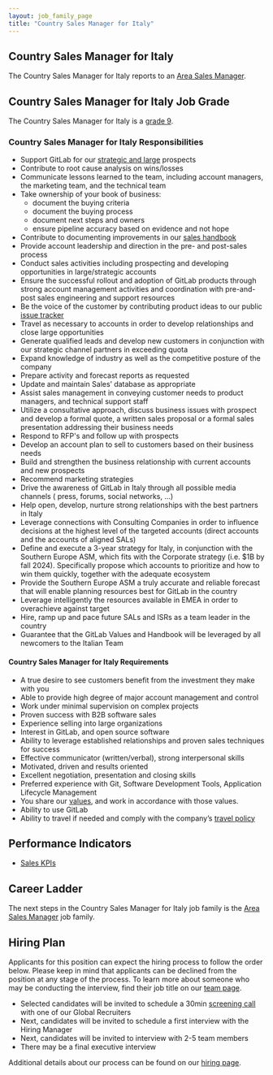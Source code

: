 ```yaml
---
layout: job_family_page
title: "Country Sales Manager for Italy"
---
```


## Country Sales Manager for Italy

The Country Sales Manager for Italy reports to an [Area Sales Manager](https://about.gitlab.com/job-families/sales/area-sales-manager/#area-sales-manager).

## Country Sales Manager for Italy Job Grade

The Country Sales Manager for Italy is a [grade 9](/handbook/total-rewards/compensation/compensation-calculator/#gitlab-job-grades).

### Country Sales Manager for Italy Responsibilities

* Support GitLab for our [strategic and large](/handbook/sales/#market-segmentation) prospects
* Contribute to root cause analysis on wins/losses
* Communicate lessons learned to the team, including account managers, the marketing team, and the technical team
* Take ownership of your book of business:
   * document the buying criteria
   * document the buying process
   * document next steps and owners
   * ensure pipeline accuracy based on evidence and not hope
* Contribute to documenting improvements in our [sales handbook](/handbook/sales/)
* Provide account leadership and direction in the pre- and post-sales process
* Conduct sales activities including prospecting and developing opportunities in large/strategic accounts
* Ensure the successful rollout and adoption of GitLab products through strong account management activities and coordination with pre-and-post sales engineering and support resources
* Be the voice of the customer by contributing product ideas to our public [issue tracker](https://gitlab.com/gitlab-org/gitlab-ee/issues)
* Travel as necessary to accounts in order to develop relationships and close large opportunities
* Generate qualified leads and develop new customers in conjunction with our strategic channel partners in exceeding quota
* Expand knowledge of industry as well as the competitive posture of the company
* Prepare activity and forecast reports as requested
* Update and maintain Sales’ database as appropriate
* Assist sales management in conveying customer needs to product managers, and technical support staff
* Utilize a consultative approach, discuss business issues with prospect and develop a formal quote, a written sales proposal or a formal sales presentation addressing their business needs
* Respond to RFP's and follow up with prospects
* Develop an account plan to sell to customers based on their business needs
* Build and strengthen the business relationship with current accounts and new prospects
* Recommend marketing strategies
* Drive the awareness of GitLab in Italy through all possible media channels ( press, forums, social networks, …)
* Help open, develop, nurture strong relationships with the best partners in Italy 
* Leverage connections with Consulting Companies in order to influence decisions at the highest level of the targeted accounts (direct accounts and the accounts of aligned SALs)
* Define and execute a 3-year strategy for Italy, in conjunction with the Southern Europe ASM, which fits with the Corporate strategy (i.e. $1B by fall 2024). Specifically propose which accounts to prioritize and how to win them quickly, together with the adequate ecosystem
* Provide the Southern Europe ASM a truly accurate and reliable forecast that will enable planning resources best for GitLab in the country
* Leverage intelligently the resources available in EMEA in order to overachieve against target
* Hire, ramp up and pace future SALs and ISRs as a team leader in the country
* Guarantee that the GitLab Values and Handbook will be leveraged by all newcomers to the Italian Team 

#### Country Sales Manager for Italy Requirements

* A true desire to see customers benefit from the investment they make with you
* Able to provide high degree of major account management and control
* Work under minimal supervision on complex projects
* Proven success with B2B software sales
* Experience selling into large organizations
* Interest in GitLab, and open source software
* Ability to leverage established relationships and proven sales techniques for success
* Effective communicator (written/verbal), strong interpersonal skills
* Motivated, driven and results oriented
* Excellent negotiation, presentation and closing skills
* Preferred experience with Git, Software Development Tools, Application Lifecycle Management
* You share our [values](/handbook/values/), and work in accordance with those values.
* Ability to use GitLab
* Ability to travel if needed and comply with the company’s [travel policy](https://about.gitlab.com/handbook/travel/)

## Performance Indicators

* [Sales KPIs](https://internal-handbook.gitlab.io/handbook/company/performance-indicators/sales/#kpi-summary)

## Career Ladder

The next steps in the Country Sales Manager for Italy job family is the [Area Sales Manager](https://about.gitlab.com/job-families/sales/area-sales-manager/#area-sales-manager) job family.

## Hiring Plan

Applicants for this position can expect the hiring process to follow the order below. Please keep in mind that applicants can be declined from the position at any stage of the process. To learn more about someone who may be conducting the interview, find their job title on our [team page](/company/team/).

- Selected candidates will be invited to schedule a 30min [screening call](/handbook/hiring/interviewing/#screening-call) with one of our Global Recruiters
- Next, candidates will be invited to schedule a first interview with the Hiring Manager
- Next, candidates will be invited to interview with 2-5 team members
- There may be a final executive interview 

Additional details about our process can be found on our [hiring page](/handbook/hiring/).

